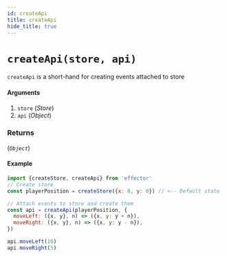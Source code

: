 ```yaml
---
id: createApi
title: createApi
hide_title: true
---
```


# `createApi(store, api)`

`createApi` is a short-hand for creating events attached to store

#### Arguments

1. `store` (_Store_)
2. `api` (_Object_)

### Returns

(_`Object`_)

#### Example

```js try
import {createStore, createApi} from 'effector'
// Create store
const playerPosition = createStore({x: 0, y: 0}) // <-- Default state

// Attach events to store and create them
const api = createApi(playerPosition, {
  moveLeft: ({x, y}, n) => ({x, y: y + n}),
  moveRight: ({x, y}, n) => ({x, y: y - n}),
})

api.moveLeft(10)
api.moveRight(5)
```
